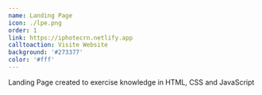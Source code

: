 ```yaml
---
name: Landing Page
icon: ./lpe.png
order: 1
link: https://iphotecrn.netlify.app
calltoaction: Visite Website
background: '#273377'
color: '#fff'
---
```



Landing Page created to exercise knowledge in HTML, CSS and JavaScript
